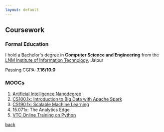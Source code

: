 ```yaml
---
layout: default
---
```


## Coursework

### [](#header-3)Formal Education

I hold a Bachelor's degree in **Computer Science and Engineering** from the [LNM Institute of Information Technology](http://www.lnmiit.ac.in), Jaipur 

Passing CGPA: **7.16/10.0**


### [](#header-3)MOOCs

1. [Artificial Intelligence Nanodegree](https://vtc.internshala.com/certificate/show_certificate.php?certificate_number=145075398153ac8e8ebb1bc)
2. [CS100.1x: Introduction to Big Data with Apache Spark](https://s3.amazonaws.com/verify.edx.org/downloads/a2f04ff89ffe4090a01fabda9113c4b0/Certificate.pdf)
3. [CS190.1x: Scalable Machine Learning](https://s3.amazonaws.com/verify.edx.org/downloads/328c14f8035e447584da12bb692b7afa/Certificate.pdf)
4. 15.071x: The Analytics Edge
5. [VTC Online Training on Python](https://vtc.internshala.com/certificate/show_certificate.php?certificate_number=145075398153ac8e8ebb1bc)

[back](./)

